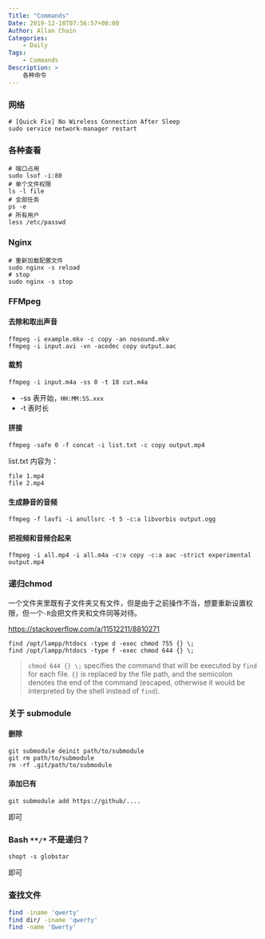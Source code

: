 ```yaml
---
Title: "Commands"
Date: 2019-12-18T07:56:57+08:00
Author: Allan Chain
Categories:
    - Daily
Tags: 
    - Commands
Description: >
    各种命令
---
```


### 网络

```shell
# [Quick Fix] No Wireless Connection After Sleep
sudo service network-manager restart
```
### 各种查看

```shell
# 端口占用
sudo lsof -i:80
# 单个文件权限
ls -l file
# 全部任务
ps -e
# 所有用户
less /etc/passwd
```
### Nginx

```shell
# 重新加载配置文件
sudo nginx -s reload
# stop
sudo nginx -s stop
```

### FFMpeg
#### 去除和取出声音
```shell
ffmpeg -i example.mkv -c copy -an nosound.mkv
ffmpeg -i input.avi -vn -acodec copy output.aac
```
#### 裁剪
```shell
ffmpeg -i input.m4a -ss 0 -t 18 cut.m4a
```

- -ss 表开始，`HH:MM:SS.xxx`
- -t 表时长

#### 拼接
```shell
ffmpeg -safe 0 -f concat -i list.txt -c copy output.mp4
```
list.txt 内容为：
```
file 1.mp4
file 2.mp4
```

#### 生成静音的音频
```shell
ffmpeg -f lavfi -i anullsrc -t 5 -c:a libvorbis output.ogg
```
#### 把视频和音频合起来
```shell
ffmpeg -i all.mp4 -i all.m4a -c:v copy -c:a aac -strict experimental output.mp4
```

### 递归chmod

一个文件夹里既有子文件夹又有文件，但是由于之前操作不当，想要重新设置权限，但一个`-R`会把文件夹和文件同等对待。

<https://stackoverflow.com/a/11512211/8810271>

```shell
find /opt/lampp/htdocs -type d -exec chmod 755 {} \;
find /opt/lampp/htdocs -type f -exec chmod 644 {} \;
```

> `chmod 644 {} \;` specifies the command that will be executed by `find` for each file. `{}` is replaced by the file path, and the semicolon denotes the end of the command (escaped, otherwise it would be interpreted by the shell instead of `find`). 

### 关于 submodule

#### 删除

```shell
git submodule deinit path/to/submodule
git rm path/to/submodule
rm -rf .git/path/to/submodule
```

#### 添加已有

```shell
git submodule add https://github/....
```

即可

### Bash `**/*` 不是递归？
```shell
shopt -s globstar
```
即可

### 查找文件

```bash
find -iname 'qwerty'
find dir/ -iname 'qwerty'
find -name 'Qwerty'
```

